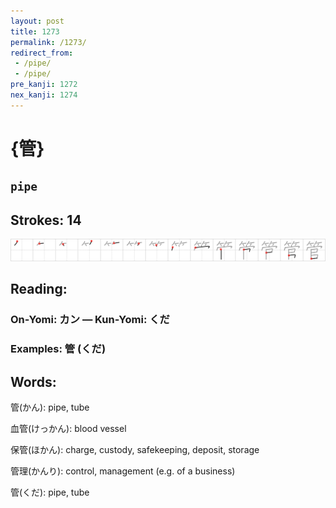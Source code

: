 ```yaml
---
layout: post
title: 1273
permalink: /1273/
redirect_from:
 - /pipe/
 - /pipe/
pre_kanji: 1272
nex_kanji: 1274
---
```


# {管}

## `pipe`

## Strokes: 14

<div class="stroke"><img src="../images/E7AEA1.png" /></div>

## Reading:

### On-Yomi: カン &mdash; Kun-Yomi: くだ

### Examples: 管 (くだ)

## Words:

管(かん): pipe, tube

血管(けっかん): blood vessel

保管(ほかん): charge, custody, safekeeping, deposit, storage

管理(かんり): control, management (e.g. of a business)

管(くだ): pipe, tube
